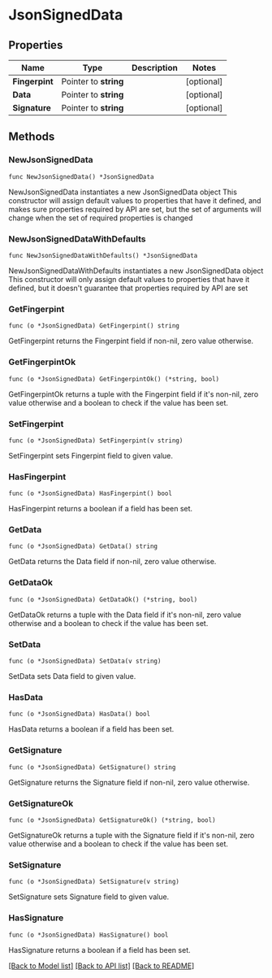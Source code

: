 # JsonSignedData

## Properties

Name | Type | Description | Notes
------------ | ------------- | ------------- | -------------
**Fingerpint** | Pointer to **string** |  | [optional] 
**Data** | Pointer to **string** |  | [optional] 
**Signature** | Pointer to **string** |  | [optional] 

## Methods

### NewJsonSignedData

`func NewJsonSignedData() *JsonSignedData`

NewJsonSignedData instantiates a new JsonSignedData object
This constructor will assign default values to properties that have it defined,
and makes sure properties required by API are set, but the set of arguments
will change when the set of required properties is changed

### NewJsonSignedDataWithDefaults

`func NewJsonSignedDataWithDefaults() *JsonSignedData`

NewJsonSignedDataWithDefaults instantiates a new JsonSignedData object
This constructor will only assign default values to properties that have it defined,
but it doesn't guarantee that properties required by API are set

### GetFingerpint

`func (o *JsonSignedData) GetFingerpint() string`

GetFingerpint returns the Fingerpint field if non-nil, zero value otherwise.

### GetFingerpintOk

`func (o *JsonSignedData) GetFingerpintOk() (*string, bool)`

GetFingerpintOk returns a tuple with the Fingerpint field if it's non-nil, zero value otherwise
and a boolean to check if the value has been set.

### SetFingerpint

`func (o *JsonSignedData) SetFingerpint(v string)`

SetFingerpint sets Fingerpint field to given value.

### HasFingerpint

`func (o *JsonSignedData) HasFingerpint() bool`

HasFingerpint returns a boolean if a field has been set.

### GetData

`func (o *JsonSignedData) GetData() string`

GetData returns the Data field if non-nil, zero value otherwise.

### GetDataOk

`func (o *JsonSignedData) GetDataOk() (*string, bool)`

GetDataOk returns a tuple with the Data field if it's non-nil, zero value otherwise
and a boolean to check if the value has been set.

### SetData

`func (o *JsonSignedData) SetData(v string)`

SetData sets Data field to given value.

### HasData

`func (o *JsonSignedData) HasData() bool`

HasData returns a boolean if a field has been set.

### GetSignature

`func (o *JsonSignedData) GetSignature() string`

GetSignature returns the Signature field if non-nil, zero value otherwise.

### GetSignatureOk

`func (o *JsonSignedData) GetSignatureOk() (*string, bool)`

GetSignatureOk returns a tuple with the Signature field if it's non-nil, zero value otherwise
and a boolean to check if the value has been set.

### SetSignature

`func (o *JsonSignedData) SetSignature(v string)`

SetSignature sets Signature field to given value.

### HasSignature

`func (o *JsonSignedData) HasSignature() bool`

HasSignature returns a boolean if a field has been set.


[[Back to Model list]](../README.md#documentation-for-models) [[Back to API list]](../README.md#documentation-for-api-endpoints) [[Back to README]](../README.md)


